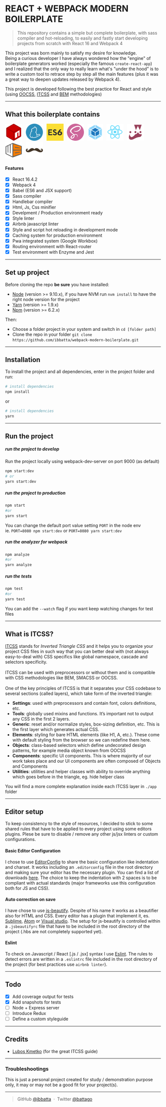 # **REACT + WEBPACK MODERN BOILERPLATE**

> This repository contains a simple but complete boilerplate, with sass compiler and hot-reloading, to easily and fastly start developing projects from scratch with React 16 and Webpack 4

This project was born mainly to satisfy my desire for knowledge. <br>
Being a curious developer I have always wondered how the "engine" of boilerplate generators worked (especially the famous `create-react-app`) and I realized that the only way to really learn what's "under the hood" is to write a custom tool to retrace step by step all the main features (plus it was a great way to deepen updates released by Webpack 4).

This project is developed following the best practice for React and style (using [OOCSS](http://oocss.org/), [ITCSS](https://www.xfive.co/blog/itcss-scalable-maintainable-css-architecture/) and [BEM](http://getbem.com/) methodologies)

---

## **What this boilerplate contains**

<img src="./__repo_readme_assets__/logo-npm.png" height="55" alt="logo placeholder">&nbsp;&nbsp;
<img src="./__repo_readme_assets__/logo-yarn.png" height="55" alt="logo placeholder">&nbsp;&nbsp;
<img src="./__repo_readme_assets__/logo-es6.png" height="55" alt="logo placeholder">&nbsp;&nbsp;
<img src="./__repo_readme_assets__/logo-sass.png" height="55" alt="logo placeholder">&nbsp;&nbsp;
<img src="./__repo_readme_assets__/logo-webpack.png" height="55" alt="logo placeholder">&nbsp;&nbsp;
<img src="./__repo_readme_assets__/logo-react.png" height="55" alt="logo placeholder">&nbsp;&nbsp;
<img src="./__repo_readme_assets__/logo-jest.png" height="55" alt="logo placeholder">&nbsp;&nbsp;
<img src="./__repo_readme_assets__/logo-workbox.png" height="55" alt="logo placeholder">&nbsp;&nbsp;
<img src="./__repo_readme_assets__/logo-handlebar.png" height="55" alt="logo placeholder">&nbsp;&nbsp;

#### **Features**

- [x] React 16.4.2
- [x] Webpack 4
- [x] Babel (ES6 and JSX support)
- [x] Sass compiler
- [x] Handlebar compiler
- [x] Html, Js, Css minifier
- [x] Develpment / Production environment ready
- [x] Style linter
- [x] Airbnb javascript linter
- [x] Style and script hot reloading in development mode
- [x] Caching system for production environment
- [x] Pwa integrated system (Google Workbox)
- [x] Routing environment with React-router
- [x] Test environment with Enzyme and Jest

---

## **Set up project**

Before cloning the repo **be sure** you have installed:

- [Node](http://nodejs.org/download/) (version >= 9.10.x), if you have NVM run `nvm install` to have the right node version for the project
- [Yarn](https://yarnpkg.com/en/docs/install) (version >= 1.9.x)
- [Npm](https://www.npmjs.com/) (version >= 6.2.x)

Then:

- Choose a folder project in your system and switch in `cd [folder path]`
- Clone the repo in your folder `git clone https://github.com/ibbatta/webpack-modern-boilerplate.git`

---

## **Installation**

To install the project and all dependencies, enter in the project folder and run:

```bash
# install dependencies
npm install
```

or

```bash
# install dependencies
yarn
```

---

## **Run the project**

##### run the project to develop

Run the project locally using webpack-dev-server on port 9000 (as default)

```bash
npm start:dev
# or
yarn start:dev
```

##### run the project to production

```bash
npm start
#or
yarn start
```

You can change the default port value setting `PORT` in the node env
<br>
ie. `PORT=8080 npm start:dev` or `PORT=8080 yarn start:dev`

##### run the analyzer for webpack

```bash
npm analyze
#or
yarn analyze
```

##### run the tests

```bash
npm test
#or
yarn test
```

You can add the `--watch` flag if you want keep watching changes for test files

---

## **What is ITCSS?**

[ITCSS](https://www.xfive.co/blog/itcss-scalable-maintainable-css-architecture/) stands for _Inverted Triangle CSS_ and it helps you to organize your project CSS files in such way that you can better deal with (not always easy-to-deal with) CSS specifics like global namespace, cascade and selectors specificity.
<br><br>
ITCSS can be used with preprocessors or without them and is compatible with CSS methodologies like BEM, SMACSS or OOCSS.
<br><br>
One of the key principles of ITCSS is that it separates your CSS codebase to several sections (called layers), which take form of the inverted triangle:

- **Settings**: used with preprocessors and contain font, colors definitions, etc.
- **Tools**: globally used mixins and functions. It’s important not to output any CSS in the first 2 layers.
- **Generic**: reset and/or normalize styles, box-sizing definition, etc. This is the first layer which generates actual CSS.
- **Elements**: styling for bare HTML elements (like H1, A, etc.). These come with default styling from the browser so we can redefine them here.
- **Objects**: class-based selectors which define undecorated design patterns, for example media object known from OOCSS
- **Components**: specific UI components. This is where majority of our work takes place and our UI components are often composed of Objects and Components
- **Utilities**: utilities and helper classes with ability to override anything which goes before in the triangle, eg. hide helper class

You will find a more complete explanation inside each ITCSS layer in `./app` folder

---

## **Editor setup**

To keep consistency to the style of resources, I decided to stick to some shared rules that have to be applied to every project using some editors plugins. Plese be sure to disable / remove any other js/jsx linters or custom configurations.

#### Basic Editor Configuration

I chose to use [EditorConfig](http://editorconfig.org/) to share the basic configuration like indentation and charset. It works including an `.editorconfig` file in the root directory and making sure your editor has the necessary plugin. You can find a list of downloads [here](http://editorconfig.org/#download). The choice to keep the indentation with 2 spaces is to be compliant with actual standards (major frameworks use this configuration both for JS and CSS).

#### Auto correction on save

I have chose to use [js-beautify](https://github.com/beautify-web/js-beautify). Despite of his name it works as a beautifier also for HTML and CSS. Every editor has a plugin that implement it, es. [Sublime](https://github.com/victorporof/Sublime-HTMLPrettify), [Atom](https://atom.io/packages/atom-beautify) or [Visual studio](https://www.visualstudio.com/it/?rr=https%3A%2F%2Fwww.google.it%2F). The setup for js-beautify is controlled within a `.jsbeautifyrc` file that have to be included in the root directory of the project (.hbs are not completely supported yet).

#### Eslint

To check on Javascript / React [.js / .jsx] syntax I use [Eslint](http://eslint.org/). The rules to detect errors are written in a `.eslintrc` file included in the root directory of the project (for best practices use `airbnb linter`).

---

## **Todo**

- [x] Add coverage output for tests
- [x] Add snapshots for tests
- [ ] Node + Express server
- [ ] Introduce Redux
- [ ] Define a custom styleguide

---

## **Credits**

- [Lubos Kmetko](https://www.xfive.co/blog/author/lubos/) (for the great ITCSS guide)

---

### **Troubleshootings**

This is just a personal project created for study / demonstration purpose only, it may or may not be a good fit for your project(s).

---

> GitHub [@ibbatta](https://github.com/ibbatta) &nbsp;&middot;&nbsp;
> Twitter [@battago](https://twitter.com/battago)
